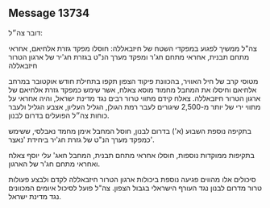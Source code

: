 ## Message 13734

דובר צה״ל:

צה"ל ממשיך לפגוע במפקדי השטח של חיזבאללה: חוסלו מפקד גזרת אלחיאם, אחראי מתחם תבנית, אחראי מתחם חג'ר ומפקד מערך הנ"ט בגזרת חג'יר של ארגון הטרור חיזבאללה

מטוסי קרב של חיל האוויר, בהכוונת פיקוד הצפון תקפו בתחילת חודש אוקטובר במרחב אלחיאם וחיסלו את המחבל מחמוד מוסא צאלח, אשר שימש כמפקד גזרת אלחיאם של ארגון הטרור חיזבאללה. צאלח קידם מתווי טרור רבים נגד מדינת ישראל, והיה אחראי על מתווי ירי של יותר מ-2,500 שיגורים לעבר רמת הגולן, הגליל העליון, אצבע הגליל ולעבר כוחות צה״ל הפועלים בדרום לבנון.

בתקיפה נוספת השבוע (א') בדרום לבנון, חוסל המחבל אימן מחמד נאבלסי, ששימש כמפקד מערך הנ"ט של גזרת חג'יר ביחידת 'נאצר'.

בתקיפות ממוקדות נוספות, חוסלו אחראי מתחם תבנית, המחבל חאג' עלי יוסף צאלח ואחראי מתחם חג'ר של הארגון.

סיכולים אלו מהווים פגיעה נוספת ביכולות ארגון הטרור חיזבאללה לקדם ולבצע פעולות טרור מדרום לבנון נגד העורף הישראלי בגבול הצפון. צה"ל פועל לסיכול איומים המכוונים נגד מדינת ישראל.

